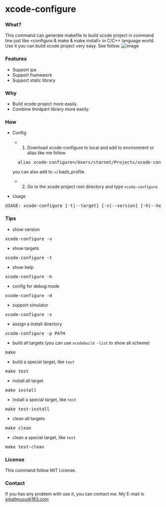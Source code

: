 # xcode-configure

### What?
This command can generate makefile to build xcode project in command line just like <configure & make & make install> in C/C++ language world. Use it you can build xcode project very easy. See follow.
![image](https://github.com/smallmuou/xcode-configure/blob/master/xcode-configure.gif)

### Features

* Support ipa
* Support framework
* Support static library

### Why
* Build xcode project more easily.
* Combine thirdpart library more easily.

### How
* Config
	* 1. Download xcode-configure to local and add to environment or alias like me follow 
	<pre>
	alias xcode-configure=/Users/starnet/Projects/xcode-configure/xcode-configure</pre>

	you can also add to ~/.bash_profile
	
	* 2. Go to the xcode project root directory and type `xcode-configure`
	
* Usage
<pre>
USAGE: xcode-configure [-t|--target] [-v|--version] [-h|--help] [-s|--enable-simulator] [-d|--enable-debug] [-p|--prefix <install directory>]
</pre>

### Tips
* show version

<pre>
xcode-configure -v
</pre>

* show targets

<pre>
xcode-configure -t
</pre>


* show help

<pre>
xcode-configure -h
</pre>

* config for debug mode

<pre>
xcode-configure -d
</pre>

* support simulator

<pre>
xcode-configure -s
</pre>

* assign a install directory

<pre>
xcode-configure -p PATH
</pre>

* build all targets (you can use `xcodebuild -list` to show all scheme)

<pre>
make
</pre>

* build a special target, like `test`

<pre>
make test
</pre>

* install all target

<pre>
make install
</pre>

* install a special target, like `test`

<pre>
make test-install
</pre>

* clean all targets

<pre>
make clean
</pre>

* clean a special target, like `test`

<pre>
make test-clean
</pre>


### License
This command follow MIT License.

### Contact
If you has any problem with use it, you can contact me. My E-mail is smallmuou@163.com
